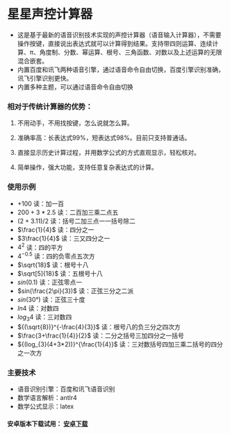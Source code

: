 # 星星声控计算器


- 这是基于最新的语音识别技术实现的声控计算器（语音输入计算器），不需要操作按键，直接说出表达式就可以计算得到结果。支持带四则运算、连续计算、π、角度制、分数、幂运算、根号、三角函数、对数以及上述运算的无限混合嵌套。 
- 内置百度和讯飞两种语音引擎，通过语音命令自由切换，百度引擎识别准确，讯飞引擎识别更快。
- 内置多种主题，可以通过语音命令自由切换

### 相对于传统计算器的优势：

1. 不用动手，不用找按键，怎么说就怎么算。 

2. 准确率高：长表达式99%，短表达式98%。目前只支持普通话。 

3. 直接显示历史计算过程，并用数学公式的方式直观显示，轻松核对。

4. 简单操作，强大功能，支持任意复杂表达式的计算。

### 使用示例
- $+100$ 读：加一百
- $200+3*2.5$ 读：二百加三乘二点五
- $(2+3.11)/2$ 读：括号二加三点一一括号除二
- $\frac{1}{4}$ 读：四分之一
- $3\frac{1}{4}$ 读：三又四分之一
- ${4}^{2}$ 读：四的平方
- ${4}^{-0.5}$ 读：四的负零点五次方
- $\sqrt{18}$ 读：根号十八
- $\sqrt[5]{18}$ 读：五根号十八
- $sin(0.1)$ 读：正弦零点一
- $sin(\frac{2\pi}{3})$ 读：正弦三分之二派
- $sin(30°)$ 读：正弦三十度
- $ln4$ 读：对数四
- $log_{3}4$ 读：三对数四
- ${(\sqrt{8})}^{-\frac{4}{3}}$ 读：根号八的负三分之四次方
- $\frac{3+\frac{1}{4}}{2}$ 读：二分之括号三加四分之一括号
- ${(log_{3}(4+3*2))}^{\frac{1}{4}}$ 读：三对数括号四加三乘二括号的四分之一次方

### 主要技术
- 语音识别引擎：百度和讯飞语音识别
- 数学语言解析：antlr4
- 数学公式显示：latex

#### 安卓版本下载试用： [安卓下载](http://xingxing.hongchazn.com/)